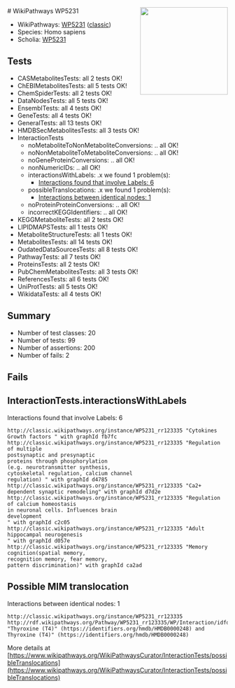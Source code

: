 <img style="float: right; width: 200px" src="https://upload.wikimedia.org/wikipedia/commons/thumb/8/83/Wplogo_with_text_500.png/640px-Wplogo_with_text_500.png" />
# WikiPathways WP5231

* WikiPathways: [WP5231](https://wikipathways.org/pathways/WP5231) ([classic](https://classic.wikipathways.org/instance/WP5231))
* Species: Homo sapiens
* Scholia: [WP5231](https://scholia.toolforge.org/wikipathways/WP5231)
## Tests
* CASMetabolitesTests: all 2 tests OK!
* ChEBIMetabolitesTests: all 5 tests OK!
* ChemSpiderTests: all 2 tests OK!
* DataNodesTests: all 5 tests OK!
* EnsemblTests: all 4 tests OK!
* GeneTests: all 4 tests OK!
* GeneralTests: all 13 tests OK!
* HMDBSecMetabolitesTests: all 3 tests OK!
* InteractionTests
    * noMetaboliteToNonMetaboliteConversions: .. all OK!
    * noNonMetaboliteToMetaboliteConversions: .. all OK!
    * noGeneProteinConversions: .. all OK!
    * nonNumericIDs: .. all OK!
    * interactionsWithLabels: .x we found 1 problem(s):
        * [Interactions found that involve Labels: 6](#630d267d)
    * possibleTranslocations: .x we found 1 problem(s):
        * [Interactions between identical nodes: 1](#1c118206)
    * noProteinProteinConversions: .. all OK!
    * incorrectKEGGIdentifiers: .. all OK!
* KEGGMetaboliteTests: all 2 tests OK!
* LIPIDMAPSTests: all 1 tests OK!
* MetaboliteStructureTests: all 1 tests OK!
* MetabolitesTests: all 14 tests OK!
* OudatedDataSourcesTests: all 8 tests OK!
* PathwayTests: all 7 tests OK!
* ProteinsTests: all 2 tests OK!
* PubChemMetabolitesTests: all 3 tests OK!
* ReferencesTests: all 6 tests OK!
* UniProtTests: all 5 tests OK!
* WikidataTests: all 4 tests OK!


## Summary

* Number of test classes: 20
* Number of tests: 99
* Number of assertions: 200
* Number of fails: 2

## Fails

<a name="630d267d" />

## InteractionTests.interactionsWithLabels

Interactions found that involve Labels: 6
```
http://classic.wikipathways.org/instance/WP5231_rr123335 "Cytokines
Growth factors " with graphId fb7fc
http://classic.wikipathways.org/instance/WP5231_rr123335 "Regulation of multiple
postsynaptic and presynaptic 
proteins through phosphorylation
(e.g. neurotransmitter synthesis, 
cytoskeletal regulation, calcium channel
regulation) " with graphId d4785
http://classic.wikipathways.org/instance/WP5231_rr123335 "Ca2+ dependent synaptic remodeling" with graphId d7d2e
http://classic.wikipathways.org/instance/WP5231_rr123335 "Regulation of calcium homeostasis
in neuronal cells. Influences brain 
development
" with graphId c2c05
http://classic.wikipathways.org/instance/WP5231_rr123335 "Adult hippocampal neurogenesis 
" with graphId d057e
http://classic.wikipathways.org/instance/WP5231_rr123335 "Memory cognition(spatial memory, 
recognition memory, fear memory,
pattern discrimination)" with graphId ca2ad
```

<a name="1c118206" />

## Possible MIM translocation

Interactions between identical nodes: 1
```
http://classic.wikipathways.org/instance/WP5231_rr123335 http://rdf.wikipathways.org/Pathway/WP5231_rr123335/WP/Interaction/idfd9c3661 "Thyroxine (T4)" (https://identifiers.org/hmdb/HMDB0000248) and 
Thyroxine (T4)" (https://identifiers.org/hmdb/HMDB0000248)
```

More details at [https://www.wikipathways.org/WikiPathwaysCurator/InteractionTests/possibleTranslocations](https://www.wikipathways.org/WikiPathwaysCurator/InteractionTests/possibleTranslocations)

